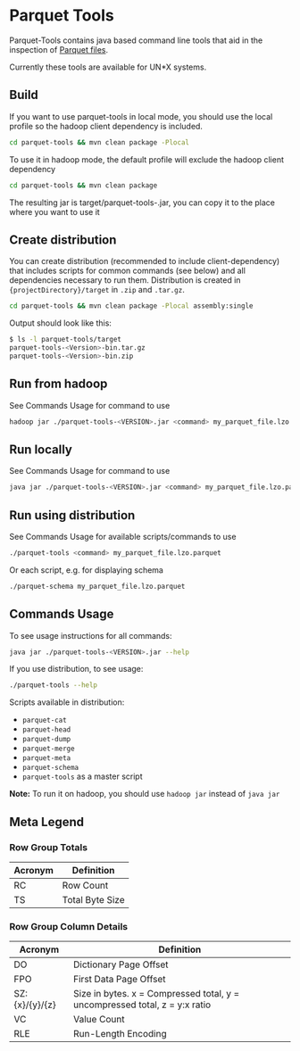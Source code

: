 <!--
  ~ Licensed to the Apache Software Foundation (ASF) under one
  ~ or more contributor license agreements.  See the NOTICE file
  ~ distributed with this work for additional information
  ~ regarding copyright ownership.  The ASF licenses this file
  ~ to you under the Apache License, Version 2.0 (the
  ~ "License"); you may not use this file except in compliance
  ~ with the License.  You may obtain a copy of the License at
  ~
  ~   http://www.apache.org/licenses/LICENSE-2.0
  ~
  ~ Unless required by applicable law or agreed to in writing,
  ~ software distributed under the License is distributed on an
  ~ "AS IS" BASIS, WITHOUT WARRANTIES OR CONDITIONS OF ANY
  ~ KIND, either express or implied.  See the License for the
  ~ specific language governing permissions and limitations
  ~ under the License.
  -->

Parquet Tools
======

Parquet-Tools contains java based command line tools that aid
in the inspection of [Parquet files](https://parquet.apache.org).

Currently these tools are available for UN*X systems.

## Build

If you want to use parquet-tools in local mode, you should use the local profile so the
hadoop client dependency is included.

```sh
cd parquet-tools && mvn clean package -Plocal
```

To use it in hadoop mode, the default profile will exclude the hadoop client dependency

```sh
cd parquet-tools && mvn clean package
```

The resulting jar is target/parquet-tools-<Version>.jar, you can copy it to the place where you
want to use it

## Create distribution

You can create distribution (recommended to include client-dependency) that includes scripts for
common commands (see below) and all dependencies necessary to run them. Distribution is created in
`{projectDirectory}/target` in `.zip` and `.tar.gz`.

```sh
cd parquet-tools && mvn clean package -Plocal assembly:single
```

Output should look like this:
```sh
$ ls -l parquet-tools/target
parquet-tools-<Version>-bin.tar.gz
parquet-tools-<Version>-bin.zip
```

## Run from hadoop

See Commands Usage for command to use

```sh
hadoop jar ./parquet-tools-<VERSION>.jar <command> my_parquet_file.lzo.parquet
```

## Run locally

See Commands Usage for command to use

```sh
java jar ./parquet-tools-<VERSION>.jar <command> my_parquet_file.lzo.parquet
```

## Run using distribution

See Commands Usage for available scripts/commands to use

```sh
./parquet-tools <command> my_parquet_file.lzo.parquet
```

Or each script, e.g. for displaying schema

```sh
./parquet-schema my_parquet_file.lzo.parquet
```

## Commands Usage

To see usage instructions for all commands:

```sh
java jar ./parquet-tools-<VERSION>.jar --help
```

If you use distribution, to see usage:
```sh
./parquet-tools --help
```

Scripts available in distribution:
- `parquet-cat`
- `parquet-head`
- `parquet-dump`
- `parquet-merge`
- `parquet-meta`
- `parquet-schema`
- `parquet-tools` as a master script

**Note:** To run it on hadoop, you should use `hadoop jar` instead of `java jar`

## Meta Legend

### Row Group Totals

Acronym | Definition
--------|-----------
RC | Row Count
TS | Total Byte Size

### Row Group Column Details

Acronym | Definition
--------|-----------
DO | Dictionary Page Offset
FPO | First Data Page Offset
SZ:{x}/{y}/{z} | Size in bytes. x = Compressed total, y = uncompressed total, z = y:x ratio
VC | Value Count
RLE | Run-Length Encoding
